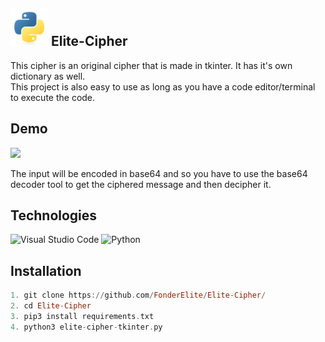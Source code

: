 ## <img src="https://raw.githubusercontent.com/devicons/devicon/master/icons/python/python-original.svg" width="60px"> Elite-Cipher 
<p>This cipher is an original cipher that is made in tkinter. It has it's own dictionary as well. <br> This project is also easy to use as long as you have a code editor/terminal to execute the code.</p>

## Demo 
<img src="https://i.ibb.co/3CyrW7R/decode.png" width="750px">
<p>The input will be encoded in base64 and so you have to use the base64 decoder tool to get the ciphered message and then decipher it.</p>

## Technologies 
![Visual Studio Code](https://img.shields.io/badge/Visual%20Studio%20Code-0078d7.svg?style=for-the-badge&logo=visual-studio-code&logoColor=white) 
![Python](https://img.shields.io/badge/python-3670A0?style=for-the-badge&logo=python&logoColor=ffdd54) 

## Installation 
```hs
1. git clone https://github.com/FonderElite/Elite-Cipher/
2. cd Elite-Cipher
3. pip3 install requirements.txt
4. python3 elite-cipher-tkinter.py
```
